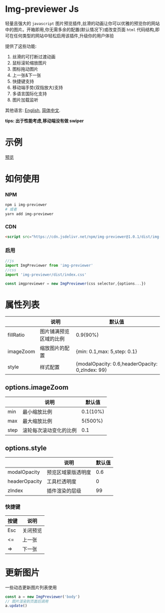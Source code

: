 # Img-previewer Js

轻量且强大的 `javascript` 图片预览插件,丝滑的动画让你可以优雅的预览你的网站中的图片。开箱即用,你无需多余的配置(默认情况下)或改变页面 `html` 代码结构,即可在任何类型的网站中轻松启用该插件,升级你的用户体验

提供了这些功能:

1. 丝滑的可打断过渡动画
2. 鼠标滚轮缩放图片
3. 图标拖动图片
4. 上一张&下一张
5. 快捷键支持
6. 移动端手势(双指放大)支持
7. 多语言国际化支持
8. 图片加载监听

其他语言: [English](./README.es.md), [简体中文](./README.md).

**tips: 出于性能考虑,移动端没有做 swiper**

# 示例

[预览](https://yue1123.github.io/img-previewer/demo/)

# 如何使用

### NPM

```bash
npm i img-previewer
# 或者
yarn add img-previewer
```

### CDN

```html
<script src="https://cdn.jsdelivr.net/npm/img-previewer@1.0.1/dist/img-previewer.min.js"></script>
```

### 启用

```js
//js
import ImgPreviewer from 'img-previewer'
//css
import 'img-previewer/dist/index.css'

const imgpreviewer = new ImgPreviewer(css selector,{options...})
```

# 属性列表

|           | 说明                   | 默认值                                          |
| --------- | ---------------------- | ----------------------------------------------- |
| fillRatio | 图片铺满预览区域的比例 | 0.9(90%)                                        |
| imageZoom | 缩放图片的配置         | {min: 0.1,max: 5,step: 0.1}                     |
| style     | 样式配置               | {modalOpacity: 0.6,headerOpacity: 0,zIndex: 99} |

## options.imageZoom

|      | 说明                   | 默认值   |
| ---- | ---------------------- | -------- |
| min  | 最小缩放比例           | 0.1(10%) |
| max  | 最大缩放比例           | 5(500%)  |
| step | 滚轮每次滚动变化的比例 | 0.1      |

## options.style

|               | 说明               | 默认值 |
| ------------- | ------------------ | ------ |
| modalOpacity  | 预览区域蒙版透明度 | 0.6    |
| headerOpacity | 工具栏透明度       | 0      |
| zIndex        | 插件渲染的层级     | 99     |

### 快捷键

| 按键 | 说明     |
| ---- | -------- |
| Esc  | 关闭预览 |
| <=   | 上一张   |
| =>   | 下一张   |

# 更新图片

一些动态更新图片列表使用

```js
const a = new ImgPreviewer('body')
// 图片渲染到页面后调用
a.update()
```
